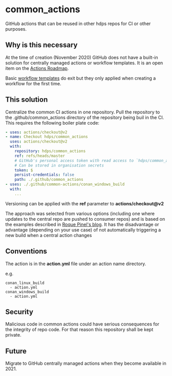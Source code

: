 # common_actions
GitHub actions that can be reused in other hdps repos for CI or other purposes.

## Why is this necessary

At the time of creation (November 2020) GitHub does not have a built-in solution for centrally managed actions or workflow templates. It is an open item on the [Actions Roadmap](https://github.com/github/roadmap/issues/98).

Basic [workflow templates](https://docs.github.com/en/free-pro-team@latest/actions/learn-github-actions/sharing-workflows-with-your-organization) do exit but they only applied when creating a workflow for the first time.

## This solution  

Centralize the common CI actions in one repository. Pull the repository to the .github/common_actions directory of the repository being buil in the CI. This requires the following boiler plate code:

```yaml
- uses: actions/checkout@v2
- name: Checkout hdps/common_actions
  uses: actions/checkout@v2
  with:
    repository: hdps/common_actions
    ref: refs/heads/master
    # GitHub's personal access token with read access to `hdps/common_actions`
    # Can be stored in organisation secrets
    token: $
    persist-credentials: false
    path: ./.github/common_actions
- uses: ./.github/common-actions/conan_windows_build
  with:
    ...
```  
Versioning can be applied with the **ref** parameter to **actions/checkout@v2**

The approach was selected from various options (including one where updates to the central repo are pushed to consumer repos) and is based on the examples described in [Roque Pinel's blog](https://www.pinel.cc/blog/2019/11/02/private-github-actions). It has the disadvantage or advantage (depending on your use case) of not automatically triggering a new build when a central action changes

## Conventions

The action is in the **action.yml** file under an action name directory.

e.g.
```
conan_linux_build
  - action.yml
conan_windows_build
  - action.yml
```

## Security
Malicious code in common actions could have serious consequences for the integrity of repo code. For that reason this repository shall be kept private.

## Future

Migrate to GitHub centrally managed actions when they become available in 2021.
